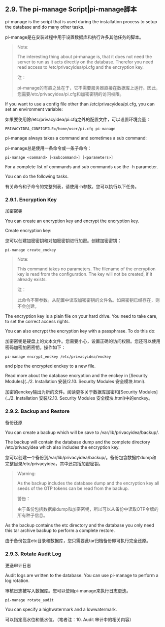 ## 2.9. The pi-manage Script|pi-manage脚本

pi-manage is the script that is used during the installation process to setup the database and do many other tasks.

pi-manage是在安装过程中用于设置数据库和执行许多其他任务的脚本。

> Note:
> 
> The interesting thing about pi-manage is, that it does not need the server to run as it acts directly on the database. Therefor you need read access to /etc/privacyidea/pi.cfg and the encryption key.
> 
> 注：
> 
> pi-manage的有趣之处在于，它不需要服务器直接在数据库上运行。因此，您需要/etc/privacyidea/pi.cfg和加密密钥的访问权限。

If you want to use a config file other than /etc/privacyidea/pi.cfg, you can set an environment variable:

如果要使用除/etc/privacyidea/pi.cfg之外的配置文件，可以设置环境变量：

```
PRIVACYIDEA_CONFIGFILE=/home/user/pi.cfg pi-manage
```

pi-manage always takes a command and sometimes a sub command:

pi-manage总是使用一条命令或一条子命令：

```
pi-manage <command> [<subcommand>] [<parameters>]
```

For a complete list of commands and sub commands use the -h parameter.

You can do the following tasks.

有关命令和子命令的完整列表，请使用-h参数。您可以执行以下任务。

### 2.9.1. Encryption Key

加密密钥

You can create an encryption key and encrypt the encryption key.

Create encryption key:

您可以创建加密密钥和对加密密钥进行加密。创建加密密钥：

```
pi-manage create_enckey
```

> Note:
> 
> This command takes no parameters. The filename of the encryption key is read from the configuration. The key will not be created, if it already exists.
> 
> 注：
> 
> 此命令不带参数。从配置中读取加密密钥的文件名。如果密钥已经存在，则不会创建。

The encryption key is a plain file on your hard drive. You need to take care, to set the correct access rights.

You can also encrypt the encryption key with a passphrase. To do this do:

加密密钥是硬盘上的文本文件。您需要小心，设置正确的访问权限。您还可以使用密码加密加密密钥。操作如下：

```
pi-manage encrypt_enckey /etc/privacyidea/enckey
```

and pipe the encrypted enckey to a new file.

Read more about the database encryption and the enckey in [Security Modules](../2. Installation 安装/2.10. Security Modules 安全模块.html).

加密的enckey输出为新的文件。阅读更多关于数据库加密和[Security Modules](../2. Installation 安装/2.10. Security Modules 安全模块.html)中的enckey。

### 2.9.2. Backup and Restore

备份还原

You can create a backup which will be save to /var/lib/privacyidea/backup/.

The backup will contain the database dump and the complete directory /etc/privacyidea which also includes the encryption key.

您可以创建一个备份到/var/lib/privacyidea/backup/。备份包含数据库dump和完整目录/etc/privacyidea，其中还包括加密密钥。

> Warning:
> 
> As the backup includes the database dump and the encryption key all seeds of the OTP tokens can be read from the backup.
> 
> 警告：
> 
> 由于备份包括数据库dump和加密密钥，所以可以从备份中读取OTP令牌的所有种子信息。

As the backup contains the etc directory and the database you only need this tar archive backup to perform a complete restore.

由于备份包含etc目录和数据库，您只需要此tar归档备份即可执行完全还原。

### 2.9.3. Rotate Audit Log

更迭审计日志

Audit logs are written to the database. You can use pi-manage to perform a log rotation.

审核日志被写入数据库。您可以使用pi-manage来执行日志更迭。

```
pi-manage rotate_audit
```

You can specify a highwatermark and a lowwatermark.

可以指定高水位和低水位。（笔者注：10. Audit 审计中的相关内容）